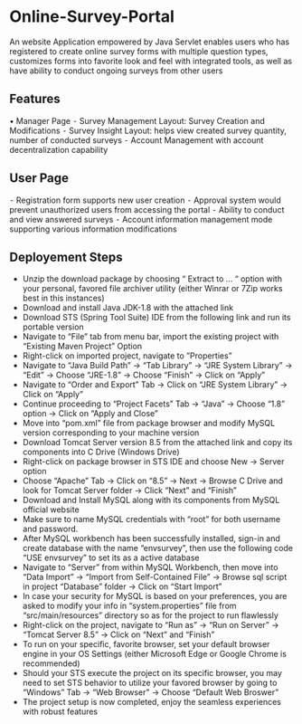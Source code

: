 # Online-Survey-Portal
An website Application empowered by Java Servlet enables users who has registered to create online survey forms with multiple question types, customizes forms into favorite look and feel with integrated tools, as well as have ability to conduct ongoing surveys from other users

## Features
• Manager Page
⁃ Survey Management Layout: Survey Creation and Modifications
⁃ Survey Insight Layout: helps view created survey quantity, number of conducted surveys
⁃ Account Management with account decentralization capability

## User Page
⁃ Registration form supports new user creation
⁃ Approval system would prevent unauthorized users from accessing the portal
⁃ Ability to conduct and view answered surveys
⁃ Account information management mode supporting various information modifications

## Deployement Steps
- Unzip the download package by choosing “ Extract to … “ option with your personal, favored file archiver utility (either Winrar or 7Zip works best in this instances)
- Download and install Java JDK-1.8 with the attached link
- Download STS (Spring Tool Suite) IDE from the following link and run its portable version
- Navigate to “File” tab from menu bar, import the existing project with “Existing Maven Project” Option
- Right-click on imported project, navigate to ”Properties”
- Navigate to “Java Build Path” -> “Tab Library” -> “JRE System Library” -> “Edit” -> Choose “JRE-1.8” -> Choose “Finish” -> Click on “Apply”
- Navigate to “Order and Export” Tab -> Click on “JRE System Library” -> Click on “Apply”
- Continue proceeding to “Project Facets” Tab -> “Java” -> Choose “1.8” option -> Click on “Apply and Close”
- Move into “pom.xml” file from package browser and modify MySQL version corresponding to your machine version
- Download Tomcat Server version 8.5 from the attached link and copy its components into C Drive (Windows Drive)
- Right-click on package browser in STS IDE and choose New -> Server option
- Choose “Apache” Tab -> Click on “8.5” -> Next -> Browse C Drive and look for Tomcat Server folder -> Click “Next” and “Finish”
- Download and Install MySQL along with its components from MySQL official website
- Make sure to name MySQL credentials with “root” for both username and password.
- After MySQL workbench has been successfully installed, sign-in and create database with the name “envsurvey”, then use the following code “USE envsurvey” to set its as a active database
- Navigate to “Server” from within MySQL Workbench, then move into “Data Import” -> “Import from Self-Contained File” -> Browse sql script in project “Database” folder -> Click on “Start Import”
- In case your security for MySQL is based on your preferences, you are asked to modify your info in “system.properties” file from “src/main/resources” directory so as for the project to run flawlessly
- Right-click on the project, navigate to “Run as” -> “Run on Server” -> “Tomcat Server 8.5” -> Click on “Next” and “Finish”
- To run on your specific, favorite browser, set your default browser engine in your OS Settings (either Microsoft Edge or Google Chrome is recommended)
- Should your STS execute the project on its specific browser, you may need to set STS behavior to utilize your favored browser by going to “Windows” Tab -> “Web Browser” -> Choose “Default Web Broswer”
- The project setup is now completed, enjoy the seamless experiences with robust features
